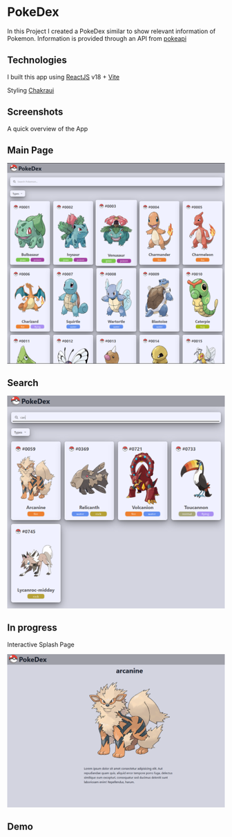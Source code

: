 # PokeDex

In this Project I created a PokeDex similar to show relevant information of Pokemon. Information is provided through an API from [pokeapi](https://pokeapi.co)

## Technologies

I built this app using [ReactJS](https://reactjs.org/) v18 + [Vite](https://vitejs.dev/)

Styling  [Chakraui](https://chakra-ui.com/)

## Screenshots

A quick overview of the App

## Main Page

![Image](<src/assets/Screenshot 2024-01-31 220031.png>)

## Search

![Image](<src/assets/Screenshot 2024-01-31 220328.png>)

## In progress

Interactive Splash Page

![Image](<src/assets/Screenshot 2024-01-31 220436.png>)

## Demo
